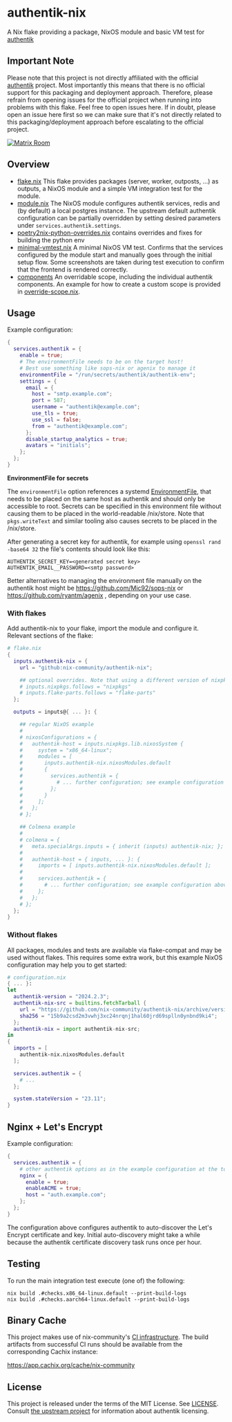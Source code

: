 # authentik-nix

A Nix flake providing a package, NixOS module and basic VM test for [authentik](https://github.com/goauthentik/authentik)

## Important Note
Please note that this project is not directly affiliated with the official [authentik](https://github.com/goauthentik/authentik) project. Most importantly this means that there is no official support for this packaging and deployment approach. Therefore, please refrain from opening issues for the official project when running into problems with this flake. Feel free to open issues here. If in doubt, please open an issue here first so we can make sure that it's not directly related to this packaging/deployment approach before escalating to the official project.

[![Matrix Room](https://matrix.to/img/matrix-badge.svg)](https://matrix.to/#/#authentik-nix:nixos.org)

## Overview

* [flake.nix](./flake.nix)
  This flake provides packages (server, worker, outposts, ...) as outputs, a NixOS module and a simple VM integration test for the module.
* [module.nix](./module.nix)
  The NixOS module configures authentik services, redis and (by default) a local postgres instance. The upstream default authentik configuration can be partially overridden by setting desired parameters under `services.authentik.settings`.
* [poetry2nix-python-overrides.nix](./poetry2nix-python-overrides.nix)
  contains overrides and fixes for building the python env
* [minimal-vmtest.nix](./tests/minimal-vmtest.nix)
  A minimal NixOS VM test. Confirms that the services configured by the module start and manually goes through the initial setup flow. Some screenshots are taken during test execution to confirm that the frontend is rendered correctly.
* [components](./components/default.nix)
  An overridable scope, including the individual authentik components. An example for how to create a custom scope is provided in [override-scope.nix](./tests/override-scope.nix).

## Usage

Example configuration:

```nix
{
  services.authentik = {
    enable = true;
    # The environmentFile needs to be on the target host!
    # Best use something like sops-nix or agenix to manage it
    environmentFile = "/run/secrets/authentik/authentik-env";
    settings = {
      email = {
        host = "smtp.example.com";
        port = 587;
        username = "authentik@example.com";
        use_tls = true;
        use_ssl = false;
        from = "authentik@example.com";
      };
      disable_startup_analytics = true;
      avatars = "initials";
    };
  };
}
```

**EnvironmentFile for secrets**

The `environmentFile` option references a systemd [EnvironmentFile](https://www.freedesktop.org/software/systemd/man/systemd.exec.html#EnvironmentFile=), that needs to be placed on the same host as authentik and should only be accessible to root. Secrets can be specified in this environment file without causing them to be placed in the world-readable /nix/store. Note that `pkgs.writeText` and similar tooling also causes secrets to be placed in the /nix/store.

After generating a secret key for authentik, for example using `openssl rand -base64 32` the file's contents should look like this:

```
AUTHENTIK_SECRET_KEY=<generated secret key>
AUTHENTIK_EMAIL__PASSWORD=<smtp password>
```

Better alternatives to managing the environment file manually on the authentik host might be https://github.com/Mic92/sops-nix or https://github.com/ryantm/agenix , depending on your use case.

### With flakes

Add authentik-nix to your flake, import the module and configure it. Relevant sections of the flake:

```nix
# flake.nix
{
  inputs.authentik-nix = {
    url = "github:nix-community/authentik-nix";

    ## optional overrides. Note that using a different version of nixpkgs can cause issues, especially with python dependencies
    # inputs.nixpkgs.follows = "nixpkgs"
    # inputs.flake-parts.follows = "flake-parts"
  };

  outputs = inputs@{ ... }: {

    ## regular NixOS example
    #
    # nixosConfigurations = {
    #   authentik-host = inputs.nixpkgs.lib.nixosSystem {
    #     system = "x86_64-linux";
    #     modules = [
    #       inputs.authentik-nix.nixosModules.default
    #       {
    #         services.authentik = {
    #           # ... further configuration; see example configuration above
    #         };
    #       }
    #     ];
    #   };
    # };

    ## Colmena example
    #
    # colmena = {
    #   meta.specialArgs.inputs = { inherit (inputs) authentik-nix; };
    #
    #   authentik-host = { inputs, ... }: {
    #     imports = [ inputs.authentik-nix.nixosModules.default ];
    #
    #     services.authentik = {
    #       # ... further configuration; see example configuration above
    #     };
    #   };
    # };
  };
}
```

### Without flakes

All packages, modules and tests are available via flake-compat and may be used without flakes.
This requires some extra work, but this example NixOS configuration may help you to get started:

```nix
# configuration.nix
{ ... }:
let
  authentik-version = "2024.2.3";
  authentik-nix-src = builtins.fetchTarball {
    url = "https://github.com/nix-community/authentik-nix/archive/version/${authentik-version}.tar.gz";
    sha256 = "15b9a2csd2m3vwhj3xc24nrqnj1hal60jrd69splln0ynbnd9ki4";
  };
  authentik-nix = import authentik-nix-src;
in
{
  imports = [
    authentik-nix.nixosModules.default
  ];

  services.authentik = {
    # ...
  };

  system.stateVersion = "23.11";
}
```

## Nginx + Let's Encrypt

Example configuration:

```nix
{
  services.authentik = {
    # other authentik options as in the example configuration at the top
    nginx = {
      enable = true;
      enableACME = true;
      host = "auth.example.com";
    };
  };
}
```

The configuration above configures authentik to auto-discover the Let's Encrypt certificate and key.
Initial auto-discovery might take a while because the authentik certificate discovery task runs once per hour.

## Testing

To run the main integration test execute (one of) the following:

```
nix build .#checks.x86_64-linux.default --print-build-logs
nix build .#checks.aarch64-linux.default --print-build-logs
```

## Binary Cache

This project makes use of nix-community's [CI infrastructure](https://nix-community.org/continuous-integration/).
The build artifacts from successful CI runs should be available from the corresponding Cachix instance:

https://app.cachix.org/cache/nix-community

## License
This project is released under the terms of the MIT License. See [LICENSE](./LICENSE).
Consult [the upstream project](https://github.com/goauthentik/authentik) for information about authentik licensing.
